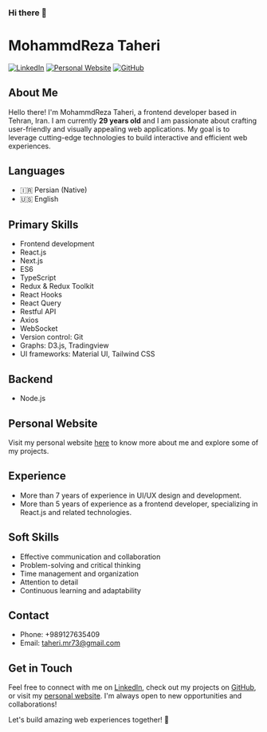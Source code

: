 ### Hi there 👋

# MohammdReza Taheri

[![LinkedIn](https://img.shields.io/badge/LinkedIn-mohammdrezataheri-blue)](https://www.linkedin.com/in/mohammadreza-taheri/)
[![Personal Website](https://img.shields.io/badge/Website-moreta.ir-brightgreen)](https://moreta.ir/)
[![GitHub](https://img.shields.io/github/followers/mohammdrezataheri?label=Follow&style=social)](https://github.com/mohammdrezataheri)

## About Me

Hello there! I'm MohammdReza Taheri, a frontend developer based in Tehran, Iran. I am currently **29 years old** and I am passionate about crafting user-friendly and visually appealing web applications. My goal is to leverage cutting-edge technologies to build interactive and efficient web experiences.

## Languages

- 🇮🇷 Persian (Native)
- 🇺🇸 English

## Primary Skills

- Frontend development
- React.js
- Next.js
- ES6
- TypeScript
- Redux & Redux Toolkit
- React Hooks
- React Query
- Restful API
- Axios
- WebSocket
- Version control: Git
- Graphs: D3.js, Tradingview
- UI frameworks: Material UI, Tailwind CSS

## Backend

- Node.js

## Personal Website

Visit my personal website [here](https://moreta.ir/) to know more about me and explore some of my projects.

## Experience

- More than 7 years of experience in UI/UX design and development.
- More than 5 years of experience as a frontend developer, specializing in React.js and related technologies.

## Soft Skills

- Effective communication and collaboration
- Problem-solving and critical thinking
- Time management and organization
- Attention to detail
- Continuous learning and adaptability

## Contact

- Phone: +989127635409
- Email: taheri.mr73@gmail.com

## Get in Touch

Feel free to connect with me on [LinkedIn](https://www.linkedin.com/in/mohammdrezataheri/), check out my projects on [GitHub](https://github.com/mohammdrezataheri), or visit my [personal website](https://moreta.ir/). I'm always open to new opportunities and collaborations!

Let's build amazing web experiences together! 🚀

<!--
**MohammadReza-Taherii/MohammadReza-Taherii** is a ✨ _special_ ✨ repository because its `README.md` (this file) appears on your GitHub profile.

Here are some ideas to get you started:

- 🔭 I’m currently working on ...
- 🌱 I’m currently learning ...
- 👯 I’m looking to collaborate on ...
- 🤔 I’m looking for help with ...
- 💬 Ask me about ...
- 📫 How to reach me: ...
- 😄 Pronouns: ...
- ⚡ Fun fact: ...
-->
